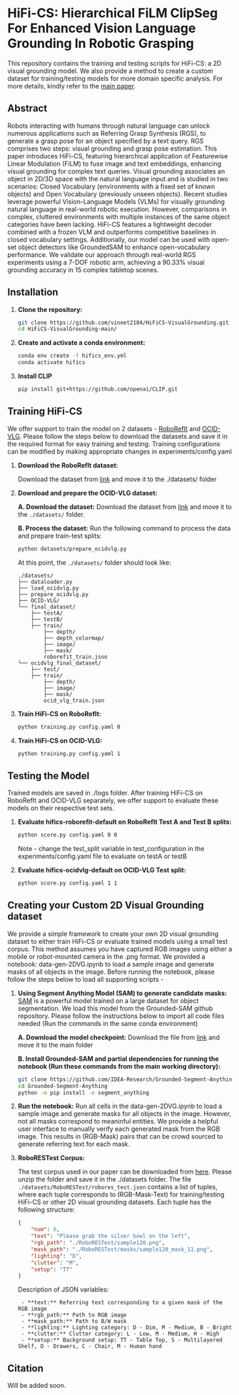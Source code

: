 # HiFi-CS: Hierarchical FiLM ClipSeg For Enhanced Vision Language Grounding In Robotic Grasping

This repository contains the training and testing scripts for HiFi-CS: a 2D visual grounding model. We also provide a method to create a custom dataset for training/testing models for more domain specific analysis. For more details, kindly refer to the [main paper](https://openreview.net/pdf?id=JWVJJhLqtM).

## Abstract
Robots interacting with humans through natural language can unlock numerous applications such as Referring Grasp Synthesis (RGS), to generate a grasp pose for an object specified by a text query. RGS comprises two steps: visual grounding and grasp pose estimation. This paper introduces HiFi-CS, featuring hierarchical application of Featurewise Linear Modulation (FiLM) to fuse image and text embeddings, enhancing visual grounding for complex text queries. Visual grounding associates an object in 2D/3D space with the natural language input and is studied in two scenarios: Closed Vocabulary (environments with a fixed set of known objects) and Open Vocabulary (previously unseen  objects). Recent studies leverage powerful Vision-Language Models (VLMs) for visually grounding natural language in real-world robotic execution. However, comparisons in complex, cluttered environments with multiple instances of the same object categories have been lacking.  HiFi-CS features a lightweight decoder combined with a frozen VLM and outperforms competitive baselines in closed vocabulary settings. Additionally, our model can be used with open-set object detectors like GroundedSAM to enhance open-vocabulary performance. We validate our approach through real-world RGS experiments using a 7-DOF robotic arm, achieving a 90.33\% visual grounding accuracy in 15 complex tabletop scenes.

## Installation

1. **Clone the repository:**
    ```bash
    git clone https://github.com/vineet2104/HiFiCS-VisualGrounding.git
    cd HiFiCS-VisualGrounding-main/
    ```

2. **Create and activate a conda environment:**
    ```bash
    conda env create -f hifics_env.yml
    conda activate hifics
    ```

3. **Install CLIP**
    ```bash
    pip install git+https://github.com/openai/CLIP.git
    ```

## Training HiFi-CS

We offer support to train the model on 2 datasets - [RoboRefIt](https://ieeexplore.ieee.org/document/10341379) and [OCID-VLG](https://openreview.net/pdf/25fe155e277cb95267cd9b875bb02f9c88dcb8c5.pdf). Please follow the steps below to download the datasets and save it in the required format for easy training and testing. Training configurations can be modified by making appropriate changes in experiments/config.yaml

1. **Download the RoboRefIt dataset:**
   
    Download the dataset from [link](https://drive.google.com/file/d/1pdGF1HaU_UiKfh5Z618hy3nRjVbq_VuW/view?usp=sharing) and move it to the ./datasets/ folder

2. **Download and prepare the OCID-VLG dataset:**

    **A. Download the dataset:**
    Download the dataset from [link](https://drive.google.com/file/d/1VwcjgyzpKTaczovjPNAHjh-1YvWz9Vmt/view?usp=share_link) and move it to the `./datasets/` folder.

    **B. Process the dataset:**
    Run the following command to process the data and prepare train-test splits:
    ```bash
    python datasets/prepare_ocidvlg.py
    ```

    At this point, the `./datasets/` folder should look like:

    ```plaintext
    ./datasets/
    ├── dataloader.py
    ├── load_ocidvlg.py
    ├── prepare_ocidvlg.py
    ├── OCID-VLG/
    └── final_dataset/
        ├── testA/
        ├── testB/
        ├── train/
            ├── depth/
            ├── depth_colormap/
            ├── image/
            ├── mask/
            roborefit_train.json
    └── ocidvlg_final_dataset/
        ├── test/
        ├── train/
            ├── depth/
            ├── image/
            ├── mask/
            ocid_vlg_train.json
    ```

4. **Train HiFi-CS on RoboRefIt:**
    ```bash
    python training.py config.yaml 0
    ```

5. **Train HiFi-CS on OCID-VLG:**
    ```bash
    python training.py config.yaml 1
    ```

## Testing the Model

Trained models are saved in ./logs folder. After training HiFi-CS on RoboRefIt and OCID-VLG separately, we offer support to evaluate these models on their respective test sets.

1. **Evaluate hifics-roborefit-default on RoboRefIt Test A and Test B splits:**
    ```bash
    python score.py config.yaml 0 0
    ```
    Note - change the test_split variable in test_configuration in the experiments/config.yaml file to evaluate on testA or testB

2. **Evaluate hifics-ocidvlg-default on OCID-VLG Test split:**
    ```bash
    python score.py config.yaml 1 1
    ```

## Creating your Custom 2D Visual Grounding dataset

We provide a simple framework to create your own 2D visual grounding dataset to either train HiFi-CS or evaluate trained models using a small test corpus. This method assumes you have captured RGB images using either a mobile or robot-mounted camera in the .png format. We provided a notebook: data-gen-2DVG.ipynb to load a sample image and generate masks of all objects in the image. Before running the notebook, please follow the steps below to load all supporting scripts - 

1. **Using Segment Anything Model (SAM) to generate candidate masks:**
    [SAM](https://arxiv.org/abs/2304.02643) is a powerful model trained on a large dataset for object segmentation. We load this model from the Grounded-SAM github repository. Please follow the instructions below to import all code files needed (Run the commands in the same conda environment)

   **A. Download the model checkpoint:**
    Download the file from [link](https://huggingface.co/spaces/abhishek/StableSAM/resolve/main/sam_vit_h_4b8939.pth?download=true) and move it to the main folder

    **B. Install Grounded-SAM and partial dependencies for running the notebook (Run these commands from the main working directory):**
    ```bash
    git clone https://github.com/IDEA-Research/Grounded-Segment-Anything.git
    cd Grounded-Segment-Anything
    python -m pip install -e segment_anything
    ```

2. **Run the notebook:**
   Run all cells in the data-gen-2DVG.ipynb to load a sample image and generate masks for all objects in the image. However, not all masks correspond to meaninful entities. We provide a helpful user interface to manually verify each generated mask from the RGB image. This results in (RGB-Mask) pairs that can be crowd sourced to generate referring text for each mask.

3. **RoboRESTest Corpus:**

    The test corpus used in our paper can be downloaded from [here](https://drive.google.com/file/d/1X12hYcVT8HGLqMZW-LLL5mOEHLYG2ZtN/view?usp=sharing). Please unzip the folder and save it in the ./datasets folder. The file `./datasets/RoboRESTest/robores_test.json` contains a list of tuples, where each tuple corresponds to (RGB-Mask-Text) for training/testing HiFi-CS or other 2D visual grounding datasets. Each tuple has the following structure:

    ```json
    {
        "num": 0,
        "text": "Please grab the silver bowl on the left",
        "rgb_path": "./RoboRESTest/sample120.png",
        "mask_path": "./RoboRESTest/masks/sample120_mask_11.png",
        "lighting": "D",
        "clutter": "M",
        "setup": "TT"
    }
    ```

    Description of JSON variables:
    
        - **text:** Referring text corresponding to a given mask of the RGB image
        - **rgb_path:** Path to RGB image
        - **mask_path:** Path to B/W mask
        - **lighting:** Lighting category: D - Dim, M - Medium, B - Bright
        - **clutter:** Clutter category: L - Low, M - Medium, H - High
        - **setup:** Background setup: TT - Table Top, S - Multilayered Shelf, D - Drawers, C - Chair, M - Human hand

   

## Citation

Will be added soon.
